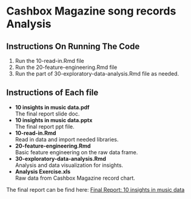 # Cashbox Magazine song records Analysis

## Instructions On Running The Code

1. Run the 10-read-in.Rmd file
2. Run the 20-feature-engineering.Rmd file
3. Run the part of 30-exploratory-data-analysis.Rmd file as needed.


## Instructions of Each file

- **10 insights in music data.pdf**  
The final report slide doc.
- **10 insights in music data.pptx**  
The final report ppt file.
- **10-read-in.Rmd**  
Read in data and import needed libraries.
- **20-feature-engineering.Rmd**  
Basic feature engineering on the raw data frame.
- **30-exploratory-data-analysis.Rmd**  
Analysis and data visualization for insights.
- **Analysis Exercise.xls**  
Raw data from Cashbox Magazine record chart.



The final report can be find here: [Final Report: 10 insights in music data](https://github.com/waittim/Cashbox-Magazine-song-records-Analysis/blob/master/10%20insights%20in%20music%20data.pdf)
